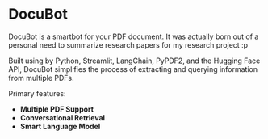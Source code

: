 # DocuBot 

DocuBot is a smartbot for your PDF document. It was actually born out of a personal need to  summarize research papers for my research project :p

Built using by Python, Streamlit, LangChain, PyPDF2, and the Hugging Face API, DocuBot simplifies the process of extracting and querying information from multiple PDFs.

Primary features:
- **Multiple PDF Support**
- **Conversational Retrieval**
- **Smart Language Model**

